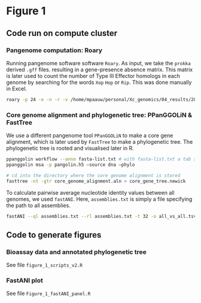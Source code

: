 # Figure 1

## Code run on compute cluster

### Pangenome computation: Roary

Running pangenome software software `Roary`. As input, we take the `prokka` derived `.gff` files. resulting in a gene-presence absence matrix. This matrix is later used to count the number of Type III Effector homologs in each genome by searching for the words `Xop` `Hop` or `Rip`. This was done manually in Excel.

```bash
roary -p 24 -e -n -r -v /home/mpaauw/personal/Xc_genomics/04_results/20210518_annotation/barcode*/barcode*.gff
```
### Core genome alignment and phylogenetic tree: PPanGGOLiN & FastTree

We use a different pangenome tool `PPanGGOLiN` to make a core gene alignment, which is later used by `FastTree` to make a phylogenetic tree. The phylogenetic tree is rooted and visualised later in R.

```bash
ppanggolin workflow --anno fasta-list.txt # with fasta-list.txt a tab seperated file with strain identifiers, and the location of the .gff annotation files
ppanggolin msa -p pangolin.h5 –source dna –phylo

# cd into the directory where the core genome alignment is stored
fasttree -nt -gtr core_genome_alignment.aln > core_gene_tree.newick 
```

To calculate pairwise average nucleotide identity values between all genomes, we used `fastANI`. Here, `assemblies.txt` is simply a file specifying the path to all assemblies.

```bash
fastANI --ql assemblies.txt --rl assemblies.txt -t 32 -o all_vs_all.tsv
```

## Code to generate figures

### Bioassay data and annotated phylogenetic tree

See file `figure_1_scripts_v2.R`

### FastANI plot

See file `Figure_1_fastANI_panel.R`
